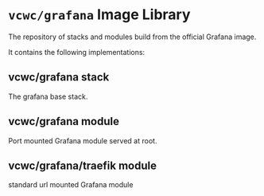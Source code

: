 # `vcwc/grafana` Image Library

The repository of stacks and modules build from the official Grafana image.

It contains the following implementations:

## vcwc/grafana stack

The grafana base stack.

## vcwc/grafana module

Port mounted Grafana module served at root.

## vcwc/grafana/traefik module

standard url mounted Grafana module
